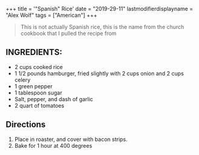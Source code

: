 +++
title = '"Spanish" Rice'
date = "2019-29-11"
lastmodifierdisplayname = "Alex Wolf"
tags = ["American"]
+++

> This is not actually Spanish rice, this is the name from the church cookbook that I pulled the recipe from

## INGREDIENTS:

* 2 cups cooked rice
* 1 1/2 pounds hamburger, fried slightly with 2 cups onion and 2 cups celery
* 1 green pepper
* 1 tablespoon sugar
* Salt, pepper, and dash of garlic
* 2 quart of tomatoes

## Directions

1. Place in roaster, and cover with bacon strips.
2. Bake for 1 hour at 400 degrees